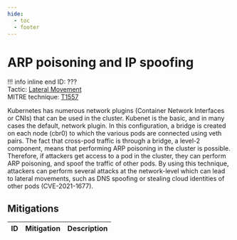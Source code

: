 ```yaml
---
hide:
  - toc
  - footer
---
```


# ARP poisoning and IP spoofing

!!! info inline end
    ID: ???<br>
    Tactic: [Lateral Movement](../LateralMovement/index.md) <br>
    MITRE technique: [T1557](https://attack.mitre.org/techniques/T1557/)

Kubernetes has numerous network plugins (Container Network Interfaces or CNIs) that can be used in the cluster. Kubenet is the basic, and in many cases the default, network plugin. In this configuration, a bridge is created on each node (cbr0) to which the various pods are connected using veth pairs. The fact that cross-pod traffic is through a bridge, a level-2 component, means that performing ARP poisoning in the cluster is possible. Therefore, if attackers get access to a pod in the cluster, they can perform ARP poisoning, and spoof the traffic of other pods. By using this technique, attackers can perform several attacks at the network-level which can lead to lateral movements, such as DNS spoofing or stealing cloud identities of other pods (CVE-2021-1677).

## Mitigations

|ID|Mitigation|Description|
|--|----------|-----------|